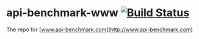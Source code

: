 api-benchmark-www [![Build Status](https://secure.travis-ci.org/matteofigus/api-benchmark-www.png?branch=master)](http://travis-ci.org/matteofigus/api-benchmark-www)
=============

The repo for [www.api-benchmark.com](http://www.api-benchmark.com)